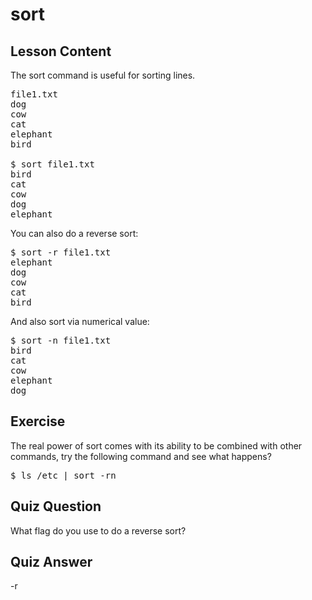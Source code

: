 # sort

## Lesson Content

The sort command is useful for sorting lines.

<pre>
file1.txt
dog
cow
cat
elephant
bird

$ sort file1.txt
bird
cat
cow
dog
elephant
</pre>

You can also do a reverse sort:

<pre>$ sort -r file1.txt
elephant
dog
cow
cat
bird
</pre>

And also sort via numerical value:

<pre>$ sort -n file1.txt
bird
cat
cow
elephant
dog
</pre>

## Exercise

The real power of sort comes with its ability to be combined with other commands, try the following command and see what happens?

<pre>$ ls /etc | sort -rn</pre>

## Quiz Question

What flag do you use to do a reverse sort?

## Quiz Answer

-r
